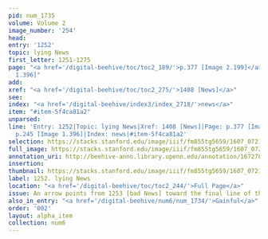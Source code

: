 ```yaml
---
pid: num_1735
volume: Volume 2
image_number: '254'
head:
entry: '1252'
topic: lying News
first_letter: 1251-1275
page: "<a href='/digital-beehive/toc/toc2_189/'>p.377 [Image 2.199]</a>|p.245 [Image
  1.396]"
add:
xref: "<a href='/digital-beehive/toc/toc2_275/'>1408 [News]</a>"
see:
index: "<a href='/digital-beehive/index3/index_2718/'>news</a>"
item: "#item-5f4ca81a2"
unparsed:
line: 'Entry: 1252|Topic: lying News|Xref: 1408 [News]|Page: p.377 [Image 2.199]|Page:
  p.245 [Image 1.396]|Index: news|#item-5f4ca81a2'
selection: https://stacks.stanford.edu/image/iiif/fm855tg5659/1607_0721/825,1494,2921,650/full/0/default.jpg
full_image: https://stacks.stanford.edu/image/iiif/fm855tg5659/1607_0721/full/full/0/default.jpg
annotation_uri: http://beehive-anno.library.upenn.edu/annotation/1672785823632
insertion:
thumbnail: https://stacks.stanford.edu/image/iiif/fm855tg5659/1607_0721/825,1494,600,180/250,/0/default.jpg
label: 1252. lying News
location: "<a href='/digital-beehive/toc/toc2_244/'>Full Page</a>"
issue: An arrow points from 1253 [bad News] toward the final line of this entry.
also_in_entry: "<a href='/digital-beehive/num6/num_1734/'>Gainful</a>"
order: '002'
layout: alpha_item
collection: num6
---
```

